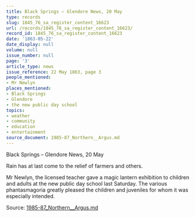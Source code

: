 ```yaml
---
title: Black Springs – Glendore News, 20 May
type: records
slug: 1845_76_sa_register_content_16623
url: /records/1845_76_sa_register_content_16623/
record_id: 1845_76_sa_register_content_16623
date: '1863-05-22'
date_display: null
volume: null
issue_number: null
page: '3'
article_type: news
issue_reference: 22 May 1863, page 3
people_mentioned:
- Mr Newlyn
places_mentioned:
- Black Springs
- Glendore
- the new public day school
topics:
- weather
- community
- education
- entertainment
source_document: 1985-87_Northern__Argus.md
---
```


Black Springs – Glendore News, 20 May

Rain has at last come to the relief of farmers and others.

Mr Newlyn, the licensed teacher gave a magic lantern exhibition to children and adults at the new public day school last Saturday.  The various phantasmagoria greatly pleased the children and juveniles for whom it was especially intended.

Source: [1985-87_Northern__Argus.md](/downloads/markdown/1985-87_Northern__Argus.md)
